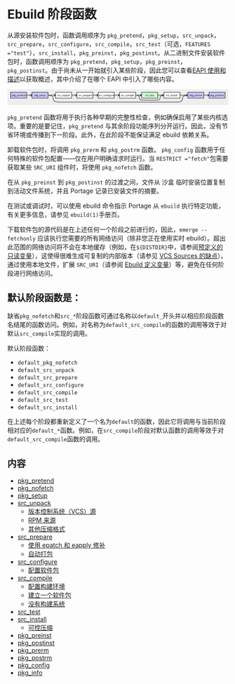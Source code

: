 # Ebuild 阶段函数

从源安装软件包时，函数调用顺序为 `pkg_pretend`，`pkg_setup`，`src_unpack`，`src_prepare`，`src_configure`，`src_compile`，`src_test`（可选，`FEATURES ="test"`），`src_install`，`pkg_preinst`，`pkg_postinst`。从二进制文件安装软件包时，函数调用顺序为 `pkg_pretend`，`pkg_setup`，`pkg_preinst`，`pkg_postinst`。由于尚未从一开始就引入某些阶段，因此您可以查看[EAPI 使用和描述](./../eapi-usage-and-description.md)以获取概述，其中介绍了在哪个 EAPI 中引入了哪些内容。

![ebuild 阶段函数的处理流程](../../../resource/ebuild-phase-functions.png)

`pkg_pretend` 函数将用于执行各种早期的完整性检查，例如确保启用了某些内核选项。重要的是要记住，`pkg_pretend` 与其余阶段功能序列分开运行。因此，没有节省环境或传播到下一阶段。此外，在此阶段不能保证满足 ebuild 依赖关系。

卸载软件包时，将调用 `pkg_prerm` 和 `pkg_postrm` 函数。 `pkg_config` 函数用于任何特殊的软件包配置——仅在用户明确请求时运行。当 `RESTRICT ="fetch"`包需要获取某些 `SRC_URI` 组件时，将使用 `pkg_nofetch` 函数。

在从 `pkg_preinst` 到 `pkg_postinst` 的过渡之间，文件从 沙盒 临时安装位置复制到活动文件系统，并且 Portage 记录已安装文件的摘要。

在测试或调试时，可以使用 ebuild 命令指示 Portage 从 `ebuild` 执行特定功能，有关更多信息，请参见 `ebuild(1)`手册页。

下载软件包的源代码是在上述任何一个阶段之前进行的，因此，`emerge --fetchonly` 应该执行您需要的所有网络访问（除非您正在使用实时 ebuild）。超出此范围的网络访问将不会在本地缓存（例如，在`${DISTDIR}`中，请参阅[预定义的只读变量](./../variables.md)），这使得很难生成可复制的内部版本（请参见 [VCS Sources 的缺点](./src_unpack/version-control-system-sources.md)）。通过使用本地文件，扩展 `SRC_URI`（请参阅 [Ebuild 定义变量](./../variables.md)）等，避免在任何阶段进行网络访问。

## 默认阶段函数是：

缺省`pkg_nofetch`和`src_*`阶段函数可通过名称以`default_`开头并以相应阶段函数名结尾的函数访问。例如，对名称为`default_src_compile`的函数的调用等效于对默认`src_compile`实现的调用。

默认阶段函数：

- `default_pkg_nofetch`
- `default_src_unpack`
- `default_src_prepare`
- `default_src_configure`
- `default_src_compile`
- `default_src_test`
- `default_src_install`

在上述每个阶段都重新定义了一个名为`default`的函数，因此它将调用与当前阶段相对应的`default_*`函数。例如，在`src_compile`阶段对默认函数的调用等效于对`default_src_compile`函数的调用。

## 内容

- [pkg_pretend](./pkg_pretend.md)
- [pkg_nofetch](./pkg_nofetch.md)
- [pkg_setup](./pkg_setup.md)
- [src_unpack](./src_unpack/README.md)
  - [版本控制系统（VCS）源](./src_unpack/version-control-system-sources.md)
  - [RPM 来源](./src_unpack/rpm-sources.md)
  - [其他压缩格式](./src_unpack/other-archive-formats.md)
- [src_prepare](./src_prepare/README.md)
  - [使用 epatch 和 eapply 修补](./src_prepare/patching-with-epatch-and-eapply.md)
  - [自动打包](./src_prepare/autopackage.md)
- [src_configure](./src_configure/README.md)
  - [配置软件包](./src_configure/configuring-a-package.md)
- [src_compile](./src_compile/README.md)
  - [配置构建环境](./src_compile/configuring-build-environment.md)
  - [建立一个软件包](./src_compile/building-a-package.md)
  - [没有构建系统](./src_compile/no-build-system.md)
- [src_test](./src_test.md)
- [src_install](./src_install/README.md)
  - [可控压缩](./src_install/controllable-compression.md)
- [pkg_preinst](./pkg_preinst.md)
- [pkg_postinst](./pkg_postinst.md)
- [pkg_prerm](./pkg_prerm.md)
- [pkg_postrm](./pkg_postrm.md)
- [pkg_config](./pkg_config.md)
- [pkg_info](./pkg_info.md)
